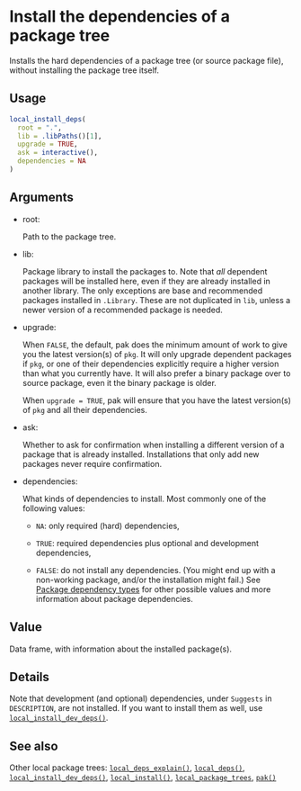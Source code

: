 # Install the dependencies of a package tree

Installs the hard dependencies of a package tree (or source package
file), without installing the package tree itself.

## Usage

``` r
local_install_deps(
  root = ".",
  lib = .libPaths()[1],
  upgrade = TRUE,
  ask = interactive(),
  dependencies = NA
)
```

## Arguments

- root:

  Path to the package tree.

- lib:

  Package library to install the packages to. Note that *all* dependent
  packages will be installed here, even if they are already installed in
  another library. The only exceptions are base and recommended packages
  installed in `.Library`. These are not duplicated in `lib`, unless a
  newer version of a recommended package is needed.

- upgrade:

  When `FALSE`, the default, pak does the minimum amount of work to give
  you the latest version(s) of `pkg`. It will only upgrade dependent
  packages if `pkg`, or one of their dependencies explicitly require a
  higher version than what you currently have. It will also prefer a
  binary package over to source package, even it the binary package is
  older.

  When `upgrade = TRUE`, pak will ensure that you have the latest
  version(s) of `pkg` and all their dependencies.

- ask:

  Whether to ask for confirmation when installing a different version of
  a package that is already installed. Installations that only add new
  packages never require confirmation.

- dependencies:

  What kinds of dependencies to install. Most commonly one of the
  following values:

  - `NA`: only required (hard) dependencies,

  - `TRUE`: required dependencies plus optional and development
    dependencies,

  - `FALSE`: do not install any dependencies. (You might end up with a
    non-working package, and/or the installation might fail.) See
    [Package dependency
    types](https://pak.r-lib.org/dev/reference/package-dependency-types.md)
    for other possible values and more information about package
    dependencies.

## Value

Data frame, with information about the installed package(s).

## Details

Note that development (and optional) dependencies, under `Suggests` in
`DESCRIPTION`, are not installed. If you want to install them as well,
use
[`local_install_dev_deps()`](https://pak.r-lib.org/dev/reference/local_install_dev_deps.md).

## See also

Other local package trees:
[`local_deps_explain()`](https://pak.r-lib.org/dev/reference/local_deps_explain.md),
[`local_deps()`](https://pak.r-lib.org/dev/reference/local_deps.md),
[`local_install_dev_deps()`](https://pak.r-lib.org/dev/reference/local_install_dev_deps.md),
[`local_install()`](https://pak.r-lib.org/dev/reference/local_install.md),
[`local_package_trees`](https://pak.r-lib.org/dev/reference/local_package_trees.md),
[`pak()`](https://pak.r-lib.org/dev/reference/pak.md)
